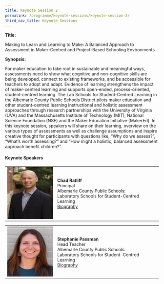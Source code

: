 ```yaml
---
title: Keynote Session 2
permalink: /programme/keynote-sessions/keynote-session-2/
third_nav_title: Keynote Sessions
---
```


**Title:** 

Making to Learn and Learning to Make: A Balanced Approach to Assessment in Maker-Centred and Project-Based Schooling Environments

**Synopsis:**

For maker education to take root in sustainable and meaningful ways, assessments need to show what cognitive and non-cognitive skills are being developed, connect to existing frameworks, and be accessible for teachers to adopt and adapt. Evidence of learning strengthens the impact of maker-centred learning and supports open-ended, process-oriented, student-centred learning. The Lab Schools for Student-Centred Learning in the Albemarle County Public Schools District pilots maker education and other student-centred learning instructional and holistic assessment approaches through research partnerships with the University of Virginia (UVA) and the Massachusetts Institute of Technology (MIT), National Science Foundation (NSF) and the Maker Education Initiative (MakerEd).  In this keynote session, speakers will share on their learning, overview on the various types of assessments as well as challenge assumptions and inspire creative thought for participants with questions like, “Why do we assess?”, “What’s worth assessing?” and “How might a holistic, balanced assessment approach benefit children?”.


#### **Keynote Speakers**

<table style="width: 100%;" border="0" cellpadding="10">
<tbody>
<tr>
<td style="width: 150px;"><img src="/images/Photo_Chad Ratliff.jpg" alt="Chad Ratliff" />
<td><strong>Chad Ratliff</strong><br />Principal<br />Albemarle County Public Schools:  <br />Laboratory Schools for Student-Centred Learning<br><a href="https://www.edtech.moe.edu.sg/pages/biography/">Biography</a></td></td>
</tr>
</tbody>
</table>


<table style="width: 100%;" border="0" cellpadding="10">
<tbody>
<tr>
<td style="width: 150px;"><img src="/images/Photo_Stephanie Passman.jpg" alt="Stephanie Passman" /></td>
<td><strong>Stephanie Passman</strong><br />Head Teacher<br />Albemarle County Public Schools: <br />Laboratory Schools for Student-Centred Learning<br><a href="https://www.edtech.moe.edu.sg/pages/biography/">Biography</a></td>
</tr>
</tbody>
</table>
